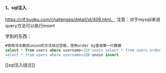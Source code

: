#### 1、sql注入
https://ctf.bugku.com/challenges/detail/id/406.html、
注意：对于mysqli来说query方法可以执行insert

学到的东西：
```sql
#使用浮点数加union的方式绕过空格，使用order by查询第一行数据
select * from users where username=1E0'unoin select * from users order by username desc
select * from users where username=1E0'unoin insert

```
[[sql注入绕过]]